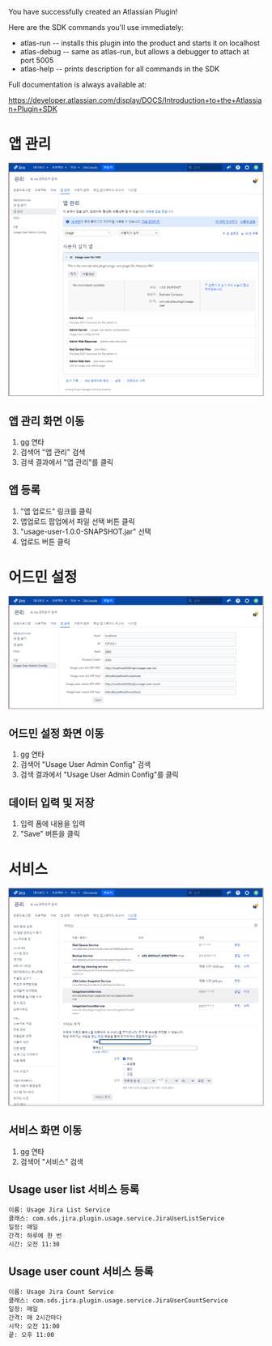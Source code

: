 You have successfully created an Atlassian Plugin!

Here are the SDK commands you'll use immediately:

* atlas-run   -- installs this plugin into the product and starts it on localhost
* atlas-debug -- same as atlas-run, but allows a debugger to attach at port 5005
* atlas-help  -- prints description for all commands in the SDK

Full documentation is always available at:

https://developer.atlassian.com/display/DOCS/Introduction+to+the+Atlassian+Plugin+SDK

# 앱 관리
![앱 관리](./app.png)
## 앱 관리 화면 이동
1. gg 연타
2. 검색어 "앱 관리" 검색
3. 검색 결과에서 "앱 관리"를 클릭

## 앱 등록
1. "앱 업로드" 링크를 클릭 
2. 앱업로드 팝업에서 파일 선택 버튼 클릭
3. "usage-user-1.0.0-SNAPSHOT.jar" 선택
4. 업로드 버튼 클릭

# 어드민 설정
![Admin config](./config.png)

## 어드민 설정 화면 이동
1. gg 연타
2. 검색어 "Usage User Admin Config" 검색
3. 검색 결과에서 "Usage User Admin Config"를 클릭

## 데이터 입력 및 저장
1. 입력 폼에 내용을 입력
2. "Save" 버튼을 클릭


# 서비스
![서비스](./service.png)
## 서비스 화면 이동
1. gg 연타
2. 검색어 "서비스" 검색

## Usage user list 서비스 등록
```text
이름: Usage Jira List Service
클래스: com.sds.jira.plugin.usage.service.JiraUserListService
일정: 매일
간격: 하루에 한 번
시간: 오전 11:30
```
## Usage user count 서비스 등록
```text
이름: Usage Jira Count Service
클래스: com.sds.jira.plugin.usage.service.JiraUserCountService
일정: 매일
간격: 매 2시간마다
시작: 오전 11:00
끝: 오후 11:00
```